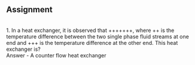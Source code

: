 ## Assignment

<br>
1. In a heat exchanger, it is observed that +++++++, where ++ is the temperature difference between the two single phase fluid streams at one end and +++ is the temperature difference at the other end. This heat exchanger is?    
<br>
Answer - A counter flow heat exchanger
